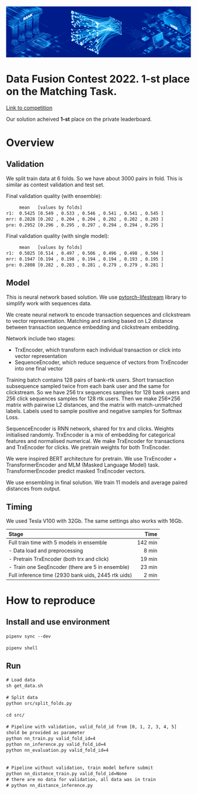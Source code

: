 ![](vtb_pic.jpeg)

# Data Fusion Contest 2022. 1-st place on the Matching Task.

[Link to competition](https://ods.ai/competitions/data-fusion2022-main-challenge)

Our solution acheived **1-st** place on the private leaderboard.

# Overview

## Validation
We split train data at 6 folds. So we have about 3000 pairs in fold. This is similar as contest validation and test set.

Final validation quality (with ensemble):
```
     mean   [values by folds]
r1:  0.5425 [0.549 , 0.533 , 0.546 , 0.541 , 0.541 , 0.545 ]	
mrr: 0.2028 [0.202 , 0.204 , 0.204 , 0.202 , 0.202 , 0.203 ]
pre: 0.2952 [0.296 , 0.295 , 0.297 , 0.294 , 0.294 , 0.295 ]	
```

Final validation quality (with single model):
```
     mean   [values by folds]
r1:  0.5025 [0.514 , 0.497 , 0.506 , 0.496 , 0.498 , 0.504 ]	
mrr: 0.1947 [0.194 , 0.198 , 0.194 , 0.194 , 0.193 , 0.195 ]
pre: 0.2808 [0.282 , 0.283 , 0.281 , 0.279 , 0.279 , 0.281 ]
```


## Model

This is neural network based solution. We use [pytorch-lifestream](https://github.com/dllllb/pytorch-lifestream)
library to simplify work with sequences data.

We create neural network to encode transaction sequences and clickstream to vector representation.
Matching and ranking based on L2 distance between transaction sequence embedding and clickstream embedding.

Network include two stages:
- TrxEncoder, which transform each individual transaction or click into vector representation
- SequenceEncoder, which reduce sequence of vectors from TrxEncoder into one final vector

Training batch contains 128 pairs of bank-rtk users. Short transaction subsequence sampled twice from each bank user
and the same for clickstream. So we have 256 trx sequences samples for 128 bank users 
and 256 click sequences samples for 128 rtk users.
Then we make 256*256 matrix with pairwise L2 distances, and the matrix with match-unmatched labels.
Labels used to sample positive and negative samples for Softmax Loss.

SequenceEncoder is RNN network, shared for trx and clicks. Weights initialised randomly.
TrxEncoder is a mix of embedding for categorical features and normalised numerical.
We make TrxEncoder for transactions and TrxEncoder for clicks. We pretrain weights for both TrxEncoder.

We were inspired BERT architecture for pretrain.
We use TrxEncoder + TransformerEncoder and MLM (Masked Language Model) task.
TransformerEncoder predict masked TrxEncoder vectors.

We use ensembling in final solution. We train 11 models and average paired distances from output.

## Timing

We used Tesla V100 with 32Gb. The same settings also works with 16Gb.

| Stage                                                |    Time |
|:---------------------------------------------------- | -------:|
| Full train time with 5 models in ensemble            | 142 min |
| - Data load and preprocessing                        |   8 min |
| - Pretrain TrxEncoder (both trx and click)           |  19 min |
| - Train one SeqEncoder (there are 5 in ensemble)     |  23 min |
| Full inference time (2930 bank uids, 2445 rtk uids)  |   2 min |

# How to reproduce 

## Install and use environment

```
pipenv sync --dev

pipenv shell
```

## Run
```
# Load data
sh get_data.sh

# Split data
python src/split_folds.py

cd src/

# Pipeline with validation, valid_fold_id from [0, 1, 2, 3, 4, 5] shold be provided as parameter
python nn_train.py valid_fold_id=4
python nn_inference.py valid_fold_id=4
python nn_evaluation.py valid_fold_id=4


# Pipeline without validation, train model before submit
python nn_distance_train.py valid_fold_id=None
# there are no data for validation, all data was in train
# python nn_distance_inference.py

```
